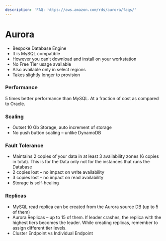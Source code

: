 ```yaml
---
description: 'FAQ: https://aws.amazon.com/rds/aurora/faqs/'
---
```


# Aurora

* Bespoke Database Engine
* It is MySQL compatible
* However you can’t download and install on your workstation
* No Free Tier usage available 
* Also available only in select regions
* Takes slightly longer to provision

### **Performance**

5 times better performance than MySQL. At a fraction of cost as compared to Oracle.

### **Scaling**

* Outset 10 Gb Storage, auto increment of storage
* No push button scaling – unlike DynamoDB

### **Fault Tolerance**

* Maintains 2 copies of your data in at least 3 availability zones \(6 copies in total\). This is for the Data only not for the instances that runs the Database
* 2 copies lost – no impact on write availability
* 3 copies lost – no impact on read availability
* Storage is self-healing

### **Replicas**

* MySQL read replica can be created from the Aurora source DB \(up to 5 of them\)
* Aurora Replicas – up to 15 of them. If leader crashes, the replica with the highest tiers becomes the leader. While creating replicas, remember to assign different tier levels.
* Cluster Endpoint vs Individual Endpoint



